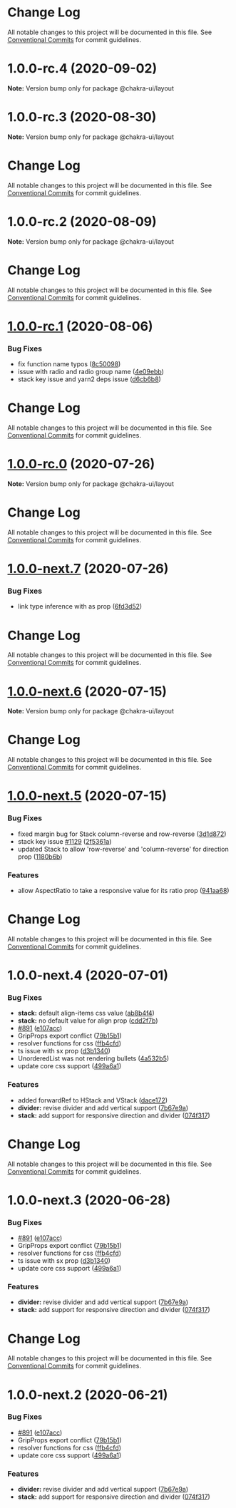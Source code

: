 # Change Log

All notable changes to this project will be documented in this file.
See [Conventional Commits](https://conventionalcommits.org) for commit guidelines.

# 1.0.0-rc.4 (2020-09-02)

**Note:** Version bump only for package @chakra-ui/layout





# 1.0.0-rc.3 (2020-08-30)

**Note:** Version bump only for package @chakra-ui/layout





# Change Log

All notable changes to this project will be documented in this file. See
[Conventional Commits](https://conventionalcommits.org) for commit guidelines.

# 1.0.0-rc.2 (2020-08-09)

**Note:** Version bump only for package @chakra-ui/layout

# Change Log

All notable changes to this project will be documented in this file. See
[Conventional Commits](https://conventionalcommits.org) for commit guidelines.

# [1.0.0-rc.1](https://github.com/chakra-ui/chakra-ui/compare/@chakra-ui/layout@1.0.0-rc.0...@chakra-ui/layout@1.0.0-rc.1) (2020-08-06)

### Bug Fixes

- fix function name typos
  ([8c50098](https://github.com/chakra-ui/chakra-ui/commit/8c5009801afb83428020efcfc1e93d5a92f40107))
- issue with radio and radio group name
  ([4e09ebb](https://github.com/chakra-ui/chakra-ui/commit/4e09ebbf73d8f940a56703761914c2461e7a451f))
- stack key issue and yarn2 deps issue
  ([d6cb6b8](https://github.com/chakra-ui/chakra-ui/commit/d6cb6b8fd964729efdf41b1e29c888a3c101316c))

# Change Log

All notable changes to this project will be documented in this file. See
[Conventional Commits](https://conventionalcommits.org) for commit guidelines.

# [1.0.0-rc.0](https://github.com/chakra-ui/chakra-ui/compare/@chakra-ui/layout@1.0.0-next.7...@chakra-ui/layout@1.0.0-rc.0) (2020-07-26)

**Note:** Version bump only for package @chakra-ui/layout

# Change Log

All notable changes to this project will be documented in this file. See
[Conventional Commits](https://conventionalcommits.org) for commit guidelines.

# [1.0.0-next.7](https://github.com/chakra-ui/chakra-ui/compare/@chakra-ui/layout@1.0.0-next.6...@chakra-ui/layout@1.0.0-next.7) (2020-07-26)

### Bug Fixes

- link type inference with as prop
  ([6fd3d52](https://github.com/chakra-ui/chakra-ui/commit/6fd3d52df8147e949ed2e1ae460977f290fd149d))

# Change Log

All notable changes to this project will be documented in this file. See
[Conventional Commits](https://conventionalcommits.org) for commit guidelines.

# [1.0.0-next.6](https://github.com/chakra-ui/chakra-ui/compare/@chakra-ui/layout@1.0.0-next.5...@chakra-ui/layout@1.0.0-next.6) (2020-07-15)

**Note:** Version bump only for package @chakra-ui/layout

# Change Log

All notable changes to this project will be documented in this file. See
[Conventional Commits](https://conventionalcommits.org) for commit guidelines.

# [1.0.0-next.5](https://github.com/chakra-ui/chakra-ui/compare/@chakra-ui/layout@1.0.0-next.4...@chakra-ui/layout@1.0.0-next.5) (2020-07-15)

### Bug Fixes

- fixed margin bug for Stack column-reverse and row-reverse
  ([3d1d872](https://github.com/chakra-ui/chakra-ui/commit/3d1d8728fabea1b3da9bf11c40e32ca0e348eef9))
- stack key issue [#1129](https://github.com/chakra-ui/chakra-ui/issues/1129)
  ([2f5361a](https://github.com/chakra-ui/chakra-ui/commit/2f5361a06ab4fd8347d106425252c3ed5dcba0b9))
- updated Stack to allow 'row-reverse' and 'column-reverse' for direction prop
  ([1180b6b](https://github.com/chakra-ui/chakra-ui/commit/1180b6b7b97ba33c5b9506f65cec59ac4e37048f))

### Features

- allow AspectRatio to take a responsive value for its ratio prop
  ([941aa68](https://github.com/chakra-ui/chakra-ui/commit/941aa68ea5db6295698344f47274ef6ef9cf7b31))

# Change Log

All notable changes to this project will be documented in this file. See
[Conventional Commits](https://conventionalcommits.org) for commit guidelines.

# 1.0.0-next.4 (2020-07-01)

### Bug Fixes

- **stack:** default align-items css value
  ([ab8b4f4](https://github.com/chakra-ui/chakra-ui/commit/ab8b4f4f0c0cc21cfa0af119a629bcbfddcd909c))
- **stack:** no default value for align prop
  ([cdd2f7b](https://github.com/chakra-ui/chakra-ui/commit/cdd2f7b4b7b8815fdc602571e01ee82107fff05f))
- [#891](https://github.com/chakra-ui/chakra-ui/issues/891)
  ([e107acc](https://github.com/chakra-ui/chakra-ui/commit/e107acc8487898a965b0d695c1da71f46fc56d5e))
- GripProps export conflict
  ([79b15b1](https://github.com/chakra-ui/chakra-ui/commit/79b15b1e92f4f1280f12fca5742f94193af07dd4))
- resolver functions for css
  ([ffb4cfd](https://github.com/chakra-ui/chakra-ui/commit/ffb4cfd52e1aaabaebab7b548bf570b01daaf5a6))
- ts issue with sx prop
  ([d3b1340](https://github.com/chakra-ui/chakra-ui/commit/d3b1340cb255937927b4d4c56ce218141570b951))
- UnorderedList was not rendering bullets
  ([4a532b5](https://github.com/chakra-ui/chakra-ui/commit/4a532b559719583cd644294b62ebc16fe8a88ccc))
- update core css support
  ([499a6a1](https://github.com/chakra-ui/chakra-ui/commit/499a6a1ddf3111b2f528b1661f17896bf6948abd))

### Features

- added forwardRef to HStack and VStack
  ([dace172](https://github.com/chakra-ui/chakra-ui/commit/dace172c851210d12e0d841a62f3532fd0974203))
- **divider:** revise divider and add vertical support
  ([7b67e9a](https://github.com/chakra-ui/chakra-ui/commit/7b67e9a9814b282aa4361efc472137e78b0d22b7))
- **stack:** add support for responsive direction and divider
  ([074f317](https://github.com/chakra-ui/chakra-ui/commit/074f3176218ecc57b944f6d2f04622d3e741ae00))

# Change Log

All notable changes to this project will be documented in this file. See
[Conventional Commits](https://conventionalcommits.org) for commit guidelines.

# 1.0.0-next.3 (2020-06-28)

### Bug Fixes

- [#891](https://github.com/chakra-ui/chakra-ui/issues/891)
  ([e107acc](https://github.com/chakra-ui/chakra-ui/commit/e107acc8487898a965b0d695c1da71f46fc56d5e))
- GripProps export conflict
  ([79b15b1](https://github.com/chakra-ui/chakra-ui/commit/79b15b1e92f4f1280f12fca5742f94193af07dd4))
- resolver functions for css
  ([ffb4cfd](https://github.com/chakra-ui/chakra-ui/commit/ffb4cfd52e1aaabaebab7b548bf570b01daaf5a6))
- ts issue with sx prop
  ([d3b1340](https://github.com/chakra-ui/chakra-ui/commit/d3b1340cb255937927b4d4c56ce218141570b951))
- update core css support
  ([499a6a1](https://github.com/chakra-ui/chakra-ui/commit/499a6a1ddf3111b2f528b1661f17896bf6948abd))

### Features

- **divider:** revise divider and add vertical support
  ([7b67e9a](https://github.com/chakra-ui/chakra-ui/commit/7b67e9a9814b282aa4361efc472137e78b0d22b7))
- **stack:** add support for responsive direction and divider
  ([074f317](https://github.com/chakra-ui/chakra-ui/commit/074f3176218ecc57b944f6d2f04622d3e741ae00))

# Change Log

All notable changes to this project will be documented in this file. See
[Conventional Commits](https://conventionalcommits.org) for commit guidelines.

# 1.0.0-next.2 (2020-06-21)

### Bug Fixes

- [#891](https://github.com/chakra-ui/chakra-ui/issues/891)
  ([e107acc](https://github.com/chakra-ui/chakra-ui/commit/e107acc8487898a965b0d695c1da71f46fc56d5e))
- GripProps export conflict
  ([79b15b1](https://github.com/chakra-ui/chakra-ui/commit/79b15b1e92f4f1280f12fca5742f94193af07dd4))
- resolver functions for css
  ([ffb4cfd](https://github.com/chakra-ui/chakra-ui/commit/ffb4cfd52e1aaabaebab7b548bf570b01daaf5a6))
- update core css support
  ([499a6a1](https://github.com/chakra-ui/chakra-ui/commit/499a6a1ddf3111b2f528b1661f17896bf6948abd))

### Features

- **divider:** revise divider and add vertical support
  ([7b67e9a](https://github.com/chakra-ui/chakra-ui/commit/7b67e9a9814b282aa4361efc472137e78b0d22b7))
- **stack:** add support for responsive direction and divider
  ([074f317](https://github.com/chakra-ui/chakra-ui/commit/074f3176218ecc57b944f6d2f04622d3e741ae00))
